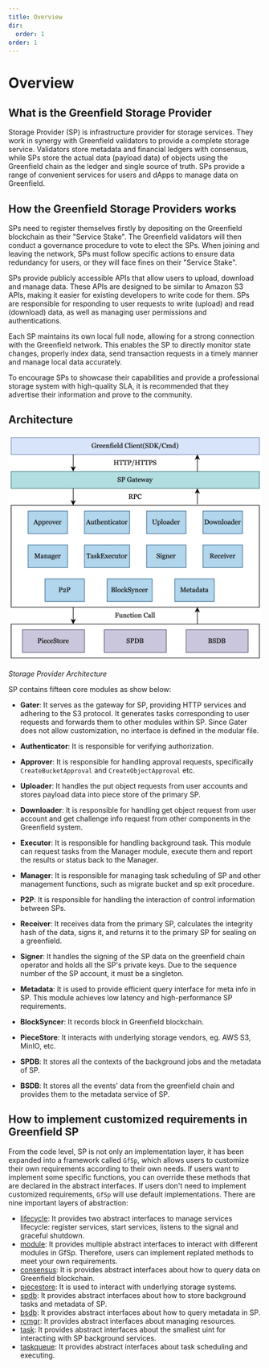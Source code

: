 ```yaml
---
title: Overview
dir:
  order: 1
order: 1
---
```


# Overview

## What is the Greenfield Storage Provider

Storage Provider (SP) is infrastructure provider for storage services. They work in synergy with Greenfield validators
to provide a complete storage service. Validators store metadata and financial ledgers with consensus, while SPs store
the actual data (payload data) of objects using the Greenfield chain as the ledger and single source of truth. SPs provide
a range of convenient services for users and dApps to manage data on Greenfield.

## How the Greenfield Storage Providers works

SPs need to register themselves firstly by depositing on the Greenfield blockchain as their "Service Stake". The Greenfield
validators will then conduct a governance procedure to vote to elect the SPs. When joining and leaving the network, SPs
must follow specific actions to ensure data redundancy for users, or they will face fines on their "Service Stake".

SPs provide publicly accessible APIs that allow users to upload, download and manage data. These APIs are designed to be
similar to Amazon S3 APIs, making it easier for existing developers to write code for them. SPs are responsible for
responding to user requests to write (upload) and read (download) data, as well as managing user permissions and authentications.

Each SP maintains its own local full node, allowing for a strong connection with the Greenfield network. This enables the
SP to directly monitor state changes, properly index data, send transaction requests in a timely manner and manage local data accurately.

To encourage SPs to showcase their capabilities and provide a professional storage system with high-quality SLA, it is
recommended that they advertise their information and prove to the community.

## Architecture

![sp-arch-flow](../../../../static/asset/05-SP-Arch.jpg)

<div style={{textAlign:'center'}}><i>Storage Provider Architecture</i></div>

<!-- <div align=center><img src="../../../../static/asset/05-SP-Arch.jpg" alt="architecture.png" width="500"/></div>
<div align="center"><i>Storage Provider Architecture</i></div> -->

SP contains fifteen core modules as show below:

- **Gater**: It serves as the gateway for SP, providing HTTP services and adhering to the S3 protocol. It generates tasks
corresponding to user requests and forwards them to other modules within SP. Since Gater does not allow customization,
no interface is defined in the modular file.

- **Authenticator**: It is responsible for verifying authorization.

- **Approver**: It is responsible for handling approval requests, specifically `CreateBucketApproval` and `CreateObjectApproval` etc.

- **Uploader**: It handles the put object requests from user accounts and stores payload data into piece store of the primary SP.

- **Downloader**: It is responsible for handling get object request from user account and get challenge info request from other components in the Greenfield system.

- **Executor**: It is responsible for handling background task. This module can request tasks from the Manager module, execute them and report the results or status back to the Manager.

- **Manager**: It is responsible for managing task scheduling of SP and other management functions, such as migrate bucket and sp exit procedure.

- **P2P**: It is responsible for handling the interaction of control information between SPs.

- **Receiver**: It receives data from the primary SP, calculates the integrity hash of the data, signs it, and returns it to the primary SP for sealing on a greenfield.

- **Signer**: It handles the signing of the SP data on the greenfield chain operator and holds all the SP's private keys. Due to the sequence number of the SP account, it must be a singleton.

- **Metadata**: It is used to provide efficient query interface for meta info in SP. This module achieves low latency and high-performance SP requirements.

- **BlockSyncer**: It records block in Greenfield blockchain.

- **PieceStore**: It interacts with underlying storage vendors, eg. AWS S3, MinIO, etc.

- **SPDB**: It stores all the contexts of the background jobs and the metadata of SP.

- **BSDB**: It stores all the events' data from the greenfield chain and provides them to the metadata service of SP.

## How to implement customized requirements in Greenfield SP

From the code level, SP is not only an implementation layer, it has been expanded into a framework called `GfSp`, which allows users to customize their own requirements according to their own needs. If users want to implement some specific functions, you can override these methods that are declared in the abstract interfaces. If users don't need to implement customized requirements, `GfSp` will use default implementations. There are nine important layers of abstraction:

- [lifecycle](https://github.com/bnb-chain/greenfield-storage-provider/tree/master/core/lifecycle): It provides two abstract interfaces to manage services lifecycle: register services, start services, listens to the signal and graceful shutdown.
- [module](https://github.com/bnb-chain/greenfield-storage-provider/tree/master/core/module): It provides multiple abstract interfaces to interact with different modules in GfSp. Therefore, users can implement replated methods to meet your own requirements.
- [consensus](https://github.com/bnb-chain/greenfield-storage-provider/tree/master/core/consensus): It is provides abstract interfaces about how to query data on Greenfield blockchain.
- [piecestore](https://github.com/bnb-chain/greenfield-storage-provider/tree/master/core/piecestore): It is used to interact with underlying storage systems.
- [spdb](https://github.com/bnb-chain/greenfield-storage-provider/tree/master/core/spdb): It provides abstract interfaces about how to store background tasks and metadata of SP.
- [bsdb](https://github.com/bnb-chain/greenfield-storage-provider/blob/master/core/bsdb): It provides abstract interfaces about how to query metadata in SP.
- [rcmgr](https://github.com/bnb-chain/greenfield-storage-provider/tree/master/core/rcmgr): It provides abstract interfaces about managing resources.
- [task](https://github.com/bnb-chain/greenfield-storage-provider/tree/master/core/task): It provides abstract interfaces about the smallest uint for interacting with SP background services.
- [taskqueue](https://github.com/bnb-chain/greenfield-storage-provider/tree/master/core/taskqueue): It provides abstract interfaces about task scheduling and executing.
